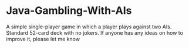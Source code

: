 # Java-Gambling-With-AIs
A simple single-player game in which a player plays against two AIs. Standard 52-card deck with no jokers.
If anyone has any ideas on how to improve it, please let me know
